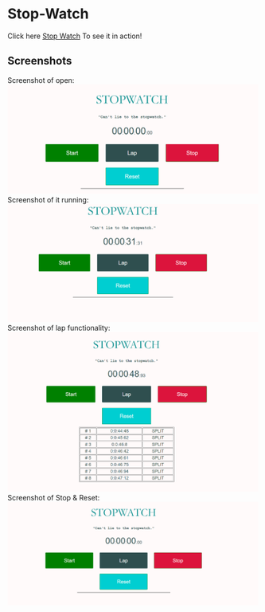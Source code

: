 # Stop-Watch
Click here [Stop Watch](https://lovelight-247.github.io/Stop-Watch/) To see it in action!
<br>
## Screenshots
Screenshot of open:
![img](/Screnshots/1.PNG)
<br>
Screenshot of it running:
![img](/Screnshots/2.PNG)
<br>
Screenshot of lap functionality:
![img](/Screnshots/3.PNG)
<br>
Screenshot of Stop & Reset:
![img](/Screnshots/4.PNG)
